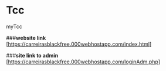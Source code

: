 # Tcc
 myTcc
 
###**website link**
[https://carreirasblackfree.000webhostapp.com/index.html]

###**site link to admin**
[https://carreirasblackfree.000webhostapp.com/loginAdm.php]
